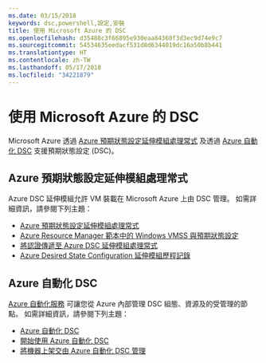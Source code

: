 ```yaml
---
ms.date: 03/15/2018
keywords: dsc,powershell,設定,安裝
title: 使用 Microsoft Azure 的 DSC
ms.openlocfilehash: d35488c3f66895e930eaa84360f3d3ec9d74e9c7
ms.sourcegitcommit: 54534635eedacf531d8d6344019dc16a50b8b441
ms.translationtype: HT
ms.contentlocale: zh-TW
ms.lasthandoff: 05/17/2018
ms.locfileid: "34221879"
---
```

# <a name="using-dsc-on-microsoft-azure"></a>使用 Microsoft Azure 的 DSC

Microsoft Azure 透過 [Azure 預期狀態設定延伸模組處理常式](/azure/virtual-machines/virtual-machines-windows-extensions-dsc-overview) 及透過 [Azure 自動化 DSC](/azure/automation/automation-dsc-overview) 支援預期狀態設定 (DSC)。

## <a name="azure-desired-state-configuration-extension-handler"></a>Azure 預期狀態設定延伸模組處理常式

Azure DSC 延伸模組允許 VM 裝載在 Microsoft Azure 上由 DSC 管理。
如需詳細資訊，請參閱下列主題：

- [Azure 預期狀態設定延伸模組處理常式](/azure/virtual-machines/virtual-machines-windows-extensions-dsc-overview)
- [Azure Resource Manager 範本中的 Windows VMSS 與預期狀態設定](/azure/virtual-machines/virtual-machines-windows-extensions-dsc-template)
- [將認證傳遞至 Azure DSC 延伸模組處理常式](/azure/virtual-machines/virtual-machines-windows-extensions-dsc-credentials)
- [Azure Desired State Configuration 延伸模組歷程記錄](azureDscexthistory.md)

## <a name="azure-automation-dsc"></a>Azure 自動化 DSC

[Azure 自動化服務](https://azure.microsoft.com/services/automation/) 可讓您從 Azure 內部管理 DSC 組態、資源及的受管理的節點。 如需詳細資訊，請參閱下列主題：

- [Azure 自動化 DSC](/azure/automation/automation-dsc-overview)
- [開始使用 Azure 自動化 DSC](/azure/automation/automation-dsc-getting-started)
- [將機器上架交由 Azure 自動化 DSC 管理](/azure/automation/automation-dsc-onboarding)